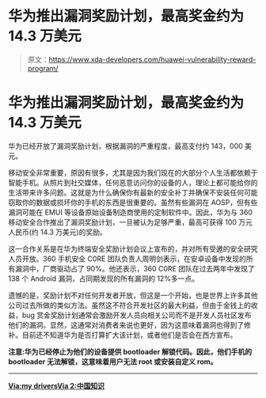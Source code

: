 # 华为推出漏洞奖励计划，最高奖金约为 14.3 万美元

> 原文：<https://www.xda-developers.com/huawei-vulnerability-reward-program/>

# 华为推出漏洞奖励计划，最高奖金约为 14.3 万美元

华为已经开放了漏洞奖励计划，根据漏洞的严重程度，最高支付约 143，000 美元。

移动安全非常重要，原因有很多，尤其是因为我们现在的大部分个人生活都依赖于智能手机。从照片到社交媒体，任何恶意访问你的设备的人，理论上都可能给你的生活带来许多问题。这就是为什么确保你有最新的安全补丁并确保不安装任何可能窃取你的数据或损坏你的手机的东西是很重要的。虽然有些漏洞在 AOSP，但有些漏洞可能在 EMUI 等设备原始设备制造商使用的定制软件中。因此，华为与 360 移动安全合作推出了漏洞奖励计划，一旦被认为足够严重，最高可获得 100 万元人民币(约 14.3 万美元)的奖励。

这一合作关系是在华为终端安全奖励计划会议上宣布的，并对所有受邀的安全研究人员开放。360 手机安全 C0RE 团队负责人周明剑表示，在安卓设备中发现的所有漏洞中，厂商驱动占了 90%。他还表示，360 C0RE 团队在过去两年中发现了 138 个 Android 漏洞，占同期发现的所有漏洞的 12%多一点。

遗憾的是，奖励计划不对任何开发者开放，但这是一个开始，也是世界上许多其他公司过去所做的类似方法。虽然这不符合开发社区的最大利益，但由于金钱上的收益，bug 赏金奖励计划通常会激励开发人员向相关公司而不是开发人员社区发布他们的漏洞。显然，这通常对消费者来说也更好，因为这意味着漏洞也得到了修补。目前还不知道华为是否打算扩大该计划，或者他们是否会在西方宣布。

**注意:华为已经停止为他们的设备提供 bootloader 解锁代码。因此，他们手机的 bootloader 无法解锁，这意味着用户无法 root 或安装自定义 rom。**

* * *

[**Via:my drivers**](https://news.mydrivers.com/1/605/605739.htm)[**Via 2:中国知识**](https://www.chinaknowledge.com/News/DetailNews/82967/360-Mobile-Security-partners-with-Huawei-in-Vulnerability-Award-Program)